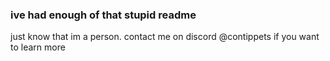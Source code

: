 ### ive had enough of that stupid readme
just know that im a person. contact me on discord @contippets if you want to learn more
